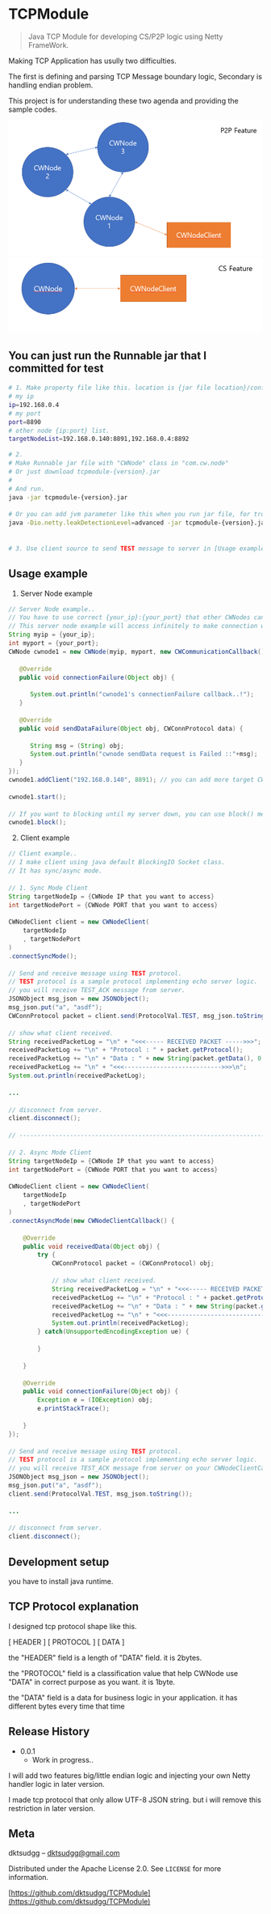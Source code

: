 # TCPModule
> Java TCP Module for developing CS/P2P logic using Netty FrameWork.

Making TCP Application has usully two difficulties.

The first is defining and parsing TCP Message boundary logic, Secondary is handling endian problem.

This project is for understanding these two agenda and providing the sample codes. 

![](p2p_achi.png)
![](cs_achi.png)

## You can just run the Runnable jar that I committed for test

```sh
# 1. Make property file like this. location is {jar file location}/config/node.properties..
# my ip
ip=192.168.0.4
# my port
port=8890
# other node {ip:port} list.
targetNodeList=192.168.0.140:8891,192.168.0.4:8892
```

```sh
# 2. 
# Make Runnable jar file with "CWNode" class in "com.cw.node"
# Or just download tcpmodule-{version}.jar
# 
# And run.
java -jar tcpmodule-{version}.jar

# Or you can add jvm parameter like this when you run jar file, for trouble shooting Netty Memory leak
java -Dio.netty.leakDetectionLevel=advanced -jar tcpmodule-{version}.jar


# 3. Use client source to send TEST message to server in [Usage example] - [2. Client example] Section.
```

## Usage example

1. Server Node example
```java
// Server Node example..
// You have to use correct {your_ip}:{your_port} that other CWNodes can detect on the internet.
// This server node example will access infinitely to make connection with CWNode 192.168.0.140:8891 until success.
String myip = {your_ip};
int myport = {your_port};
CWNode cwnode1 = new CWNode(myip, myport, new CWCommunicationCallback() {
			
   @Override
   public void connectionFailure(Object obj) {

      System.out.println("cwnode1's connectionFailure callback..!");
   }

   @Override
   public void sendDataFailure(Object obj, CWConnProtocol data) {

      String msg = (String) obj;
      System.out.println("cwnode sendData request is Failed ::"+msg);
   }
});
cwnode1.addClient("192.168.0.140", 8891); // you can add more target CWNode as much as you want.

cwnode1.start();

// If you want to blocking until my server down, you can use block() method.
cwnode1.block();
```

2. Client example
```java
// Client example..
// I make client using java default BlockingIO Socket class.
// It has sync/async mode.

// 1. Sync Mode Client
String targetNodeIp = {CWNode IP that you want to access}
int targetNodePort = {CWNode PORT that you want to access}

CWNodeClient client = new CWNodeClient(
	targetNodeIp
	, targetNodePort
)
.connectSyncMode();

// Send and receive message using TEST protocol.
// TEST protocol is a sample protocol implementing echo server logic.
// you will receive TEST_ACK message from server.
JSONObject msg_json = new JSONObject();
msg_json.put("a", "asdf");
CWConnProtocol packet = client.send(ProtocolVal.TEST, msg_json.toString());

// show what client received.
String receivedPacketLog = "\n" + "<<<----- RECEIVED PACKET ----->>>";
receivedPacketLog += "\n" + "Protocol : " + packet.getProtocol();
receivedPacketLog += "\n" + "Data : " + new String(packet.getData(), 0, packet.getData().length, "UTF-8");
receivedPacketLog += "\n" + "<<<--------------------------->>>\n";
System.out.println(receivedPacketLog);

...

// disconnect from server.
client.disconnect();

// --------------------------------------------------------------------------------------------------

// 2. Async Mode Client
String targetNodeIp = {CWNode IP that you want to access}
int targetNodePort = {CWNode PORT that you want to access}

CWNodeClient client = new CWNodeClient(
	targetNodeIp
	, targetNodePort
)
.connectAsyncMode(new CWNodeClientCallback() {
	
	@Override
	public void receivedData(Object obj) {
		try {
			CWConnProtocol packet = (CWConnProtocol) obj;
			
			// show what client received.
			String receivedPacketLog = "\n" + "<<<----- RECEIVED PACKET ----->>>";
			receivedPacketLog += "\n" + "Protocol : " + packet.getProtocol();
			receivedPacketLog += "\n" + "Data : " + new String(packet.getData(), 0, packet.getData().length, "UTF-8");
			receivedPacketLog += "\n" + "<<<--------------------------->>>\n";
			System.out.println(receivedPacketLog);
		} catch(UnsupportedEncodingException ue) {
			
		}
					
	}
	
	@Override
	public void connectionFailure(Object obj) {
		Exception e = (IOException) obj;
		e.printStackTrace();
		
	}
});

// Send and receive message using TEST protocol.
// TEST protocol is a sample protocol implementing echo server logic.
// you will receive TEST_ACK message from server on your CWNodeClientCallback.
JSONObject msg_json = new JSONObject();
msg_json.put("a", "asdf");
client.send(ProtocolVal.TEST, msg_json.toString());

...

// disconnect from server.
client.disconnect();
```

## Development setup

you have to install java runtime.

## TCP Protocol explanation
I designed tcp protocol shape like this.

[ HEADER ] [ PROTOCOL ] [ DATA ]

the "HEADER" field is a length of "DATA" field. it is 2bytes.

the "PROTOCOL" field is a classification value that help CWNode use "DATA" in correct purpose as you want. it is 1byte.

the "DATA" field is a data for business logic in your application. it has different bytes every time that time

## Release History

* 0.0.1
    * Work in progress.. 
    
I will add two features big/little endian logic and injecting your own Netty handler logic in later version.

I made tcp protocol that only allow UTF-8 JSON string. but i will remove this restriction in later version.

## Meta

dktsudgg – dktsudgg@gmail.com

Distributed under the Apache License 2.0. See ``LICENSE`` for more information.

[https://github.com/dktsudgg/TCPModule](https://github.com/dktsudgg/TCPModule)
